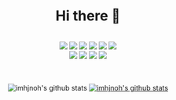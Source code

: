 

<div align="center">
  <h1>Hi there 👋</h1>
  <br/>
  
  <img src="https://img.shields.io/badge/html5-E34F26?style=for-the-badge&logo=html5&logoColor=white">
  <img src="https://img.shields.io/badge/css3-1572B6?style=for-the-badge&logo=css3&logoColor=white">
  <img src="https://img.shields.io/badge/javascript_ES6-F7DF1E?style=for-the-badge&logo=javascript&logoColor=black">
  <img src="https://img.shields.io/badge/React.js-61DAFB?style=for-the-badge&logo=react&logoColor=white">
  <img src="https://img.shields.io/badge/Redux_toolkit-764ABC?style=for-the-badge&logo=redux&logoColor=white">
  <img src="https://img.shields.io/badge/Next.js-000000?style=for-the-badge&logo=next.js&logoColor=white">
  <br/>
  <img src="https://img.shields.io/badge/React_Query-FF4154?style=for-the-badge&logo=react query&logoColor=white">
  <img src="https://img.shields.io/badge/Yarn-2C8EBB?style=for-the-badge&logo=yarn&logoColor=white">
  <img src="https://img.shields.io/badge/styled--components-DB7093?style=for-the-badge&logo=styled-components&logoColor=white">
  <img src="https://img.shields.io/badge/Sass-CC6699?style=for-the-badge&logo=sass&logoColor=white">
  <br/>
    <br/>
  <br/>
  
 ![imhjnoh's github stats](https://github-readme-stats.vercel.app/api?username=imhjnoh&theme=swift&show_icons=true&count_private=true&hide=stars)
[![imhjnoh's github stats](https://github-readme-stats.vercel.app/api/top-langs/?username=imhjnoh&show_icons=true&title_color=004386&icon_color=004386&layout=compact&theme=swift)](https://github.com/imhjnoh)
</div>


<!--
**imhjnoh/imhjnoh** is a ✨ _special_ ✨ repository because its `README.md` (this file) appears on your GitHub profile.

Here are some ideas to get you started:

- 🔭 I’m currently working on ...
- 🌱 I’m currently learning ...
- 👯 I’m looking to collaborate on ...
- 🤔 I’m looking for help with ...
- 💬 Ask me about ...
- 📫 How to reach me: ...
- 😄 Pronouns: ...
- ⚡ Fun fact: ...
-->


